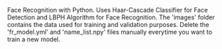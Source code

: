 Face Recognition with Python. Uses Haar-Cascade Classifier for Face Detection and LBPH Algorithm for Face Recognition. The 'images' folder contains the data used for training and validation purposes. Delete the 'fr_model.yml' and 'name_list.npy' files manually everytime you want to train a new model.
